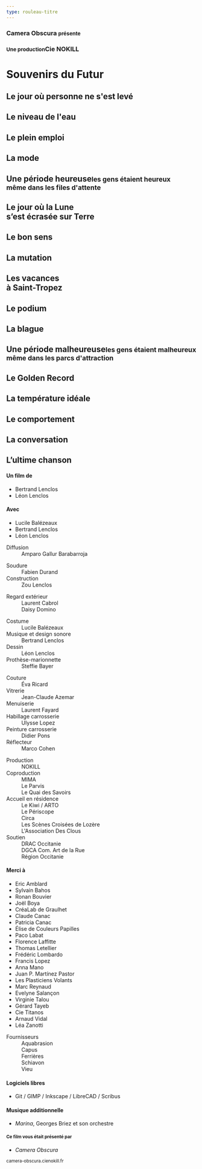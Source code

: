 ```yaml
---
type: rouleau-titre
---
```


### Camera Obscura <small>présente</small>

### <small>Une production</small>Cie NOKILL

# Souvenirs du Futur

## Le jour où personne ne s'est levé

## Le niveau de l'eau

## Le plein emploi

## La mode

## Une période heureuse<small>les gens étaient heureux<br/>même dans les files d'attente</small>

## Le jour où la Lune<br/>s’est écrasée sur Terre

## Le bon sens

## La mutation

## Les vacances<br/>à Saint-Tropez

## Le podium

## La blague

## Une période malheureuse<small>les gens étaient malheureux<br/>même dans les parcs d'attraction</small>

## Le Golden Record

## La température idéale

## Le comportement

## La conversation

## L’ultime chanson

#### Un film de

- Bertrand Lenclos
- Léon Lenclos

#### Avec

- Lucile Balézeaux
- Bertrand Lenclos
- Léon Lenclos

<dl>
<dt>Diffusion</dt><dd>Amparo Gallur Barabarroja</dd>
</dl>

<dl>
<dt>Soudure</dt><dd>Fabien Durand</dd>
<dt>Construction</dt><dd>Zou Lenclos</dd>
</dl>

<dl>
<dt>Regard extérieur</dt><dd>Laurent Cabrol<br/>Daisy Domino</dd>
</dl>

<dl>
<dt>Costume</dt><dd>Lucile Balézeaux</dd>
<dt>Musique et design sonore</dt><dd>Bertrand Lenclos</dd>
<dt>Dessin</dt><dd>Léon Lenclos</dd>
<dt>Prothèse-marionnette</dt><dd>Steffie Bayer</dd>
</dl>

<dl>
<dt>Couture</dt><dd>Éva Ricard</dd>
<dt>Vitrerie</dt><dd>Jean-Claude Azemar</dd>
<dt>Menuiserie</dt><dd>Laurent Fayard</dd>
<dt>Habillage carrosserie</dt><dd>Ulysse Lopez</dd>
<dt>Peinture carrosserie</dt><dd>Didier Pons</dd>
<dt>Réflecteur</dt><dd>Marco Cohen</dd>
</dl>

<dl>
<dt>Production</dt><dd>NOKILL</dd>
<dt>Coproduction</dt><dd>MIMA<br/>Le Parvis<br/>Le Quai des Savoirs</dd>
<dt>Accueil en résidence</dt><dd>Le Kiwi / ARTO<br/>Le Périscope<br/>Circa<br/>Les Scènes Croisées de Lozère<br/>L'Association Des Clous</dd>
<dt>Soutien</dt><dd>DRAC Occitanie<br/>DGCA Com. Art de la Rue<br/>Région Occitanie</dd>
</dl>

#### Merci à

- Eric Amblard
- Sylvain Bahos
- Ronan Bouvier 
- Joël Boya
- CréaLab de Graulhet
- Claude Canac
- Patricia Canac
- Élise de Couleurs Papilles
- Paco Labat
- Florence Laffitte
- Thomas Letellier
- Frédéric Lombardo
- Francis Lopez
- Anna Mano
- Juan P. Martínez Pastor
- Les Plasticiens Volants
- Marc Reynaud
- Evelyne Salançon
- Virginie Talou
- Gérard Tayeb
- Cie Titanos
- Arnaud Vidal
- Léa Zanotti

<dl>
<dt>Fournisseurs</dt><dd>Aquabrasion<br/>Capus<br/>Ferrières<br/>Schiavon<br/>Vieu</dd>
</dl>

#### Logiciels libres

- Git / GIMP / Inkscape / LibreCAD / Scribus

#### Musique additionnelle

- *Marina*, Georges Briez et son orchestre

#### <small>Ce film vous était présenté par</small>

- *Camera Obscura*

<small>camera-obscura.cienokill.fr</small>



